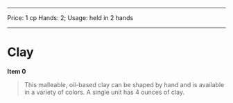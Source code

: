 
---
Price: 1 cp
Hands: 2;
Usage: held in 2 hands


---

# Clay

**Item 0**

> This malleable, oil-based clay can be shaped by hand and is available in a variety of colors. A single unit has 4 ounces of clay.
